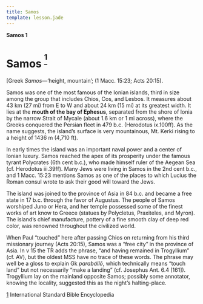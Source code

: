 ```yaml
---
title: Samos
template: lesson.jade
---
```



**Samos 1**

Samos <sup>**[<sup>1</sup>](#sdfootnote1sym)**</sup>
====================================================

[Greek *Samos*—‘height, mountain’; (1 Macc. 15:23; Acts 20:15).

Samos was one of the most famous of the Ionian islands, third in size
among the group that includes Chios, Cos, and Lesbos. It measures about
43 km (27 mi) from E to W and about 24 km (15 mi) at its greatest width.
It lies at the **mouth of the bay of Ephesus**, separated from the shore
of Ionia by the narrow Strait of Mycale (about 1.6 km or 1 mi across),
where the Greeks conquered the Persian fleet in 479 b.c. (Herodotus
ix.100ff). As the name suggests, the island’s surface is very
mountainous, Mt. Kerki rising to a height of 1436 m (4,710 ft).

In early times the island was an important naval power and a center of
Ionian luxury. Samos reached the apex of its prosperity under the famous
tyrant Polycrates (6th cent b.c.), who made himself ruler of the Aegean
Sea (cf. Herodotus iii.39ff). Many Jews were living in Samos in the 2nd
cent b.c., and 1 Macc. 15:23 mentions Samos as one of the places to
which Lucius the Roman consul wrote to ask their good will toward the
Jews.

The island was joined to the province of Asia in 84 b.c. and became a
free state in 17 b.c. through the favor of Augustus. The people of Samos
worshiped Juno or Hera, and her temple possessed some of the finest
works of art know to Greece (statues by Polycletus, Praxiteles, and
Myron). The island’s chief manufacture, pottery of a fine smooth clay of
deep red color, was renowned throughout the civilized world.

When Paul “touched” here after passing Chios on returning from his third
missionary journey (Acts 20:15), Samos was a “free city” in the province
of Asia. In v 15 the TR adds the phrase, “and having remained in
Trogyllium” (cf. AV), but the oldest MSS have no trace of these words.
The phrase may well be a gloss to explain Gk *parabállō*, which
technically means “touch land” but not necessarily “make a landing” (cf.
Josephus Ant. 6.4 [161]). Trogyllium lay on the mainland opposite Samos;
possibly some annotator, knowing the locality, suggested this as the
night’s halting-place.

[1](#sdfootnote1anc) International Standard Bible Encyclopedia

